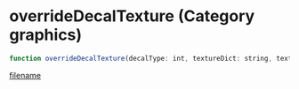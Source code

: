 # overrideDecalTexture (Category graphics)

```js
function overrideDecalTexture(decalType: int, textureDict: string, textureName: string): void
```

[filename](overrideDecalTexture_m.md ':include')
